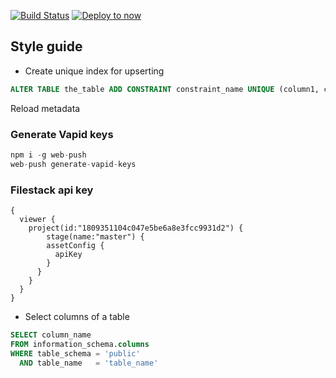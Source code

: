 [![Build Status](https://travis-ci.com/revskill10/next-template.svg?branch=master)](https://travis-ci.com/revskill10/next-template)
[![Deploy to now](https://deploy.now.sh/static/button.svg)](https://deploy.now.sh/?repo=https://github.com/revskill10/next-template)


## Style guide


- Create unique index for upserting

```sql
ALTER TABLE the_table ADD CONSTRAINT constraint_name UNIQUE (column1, column2);
```

Reload metadata


### Generate Vapid keys

```js
npm i -g web-push
web-push generate-vapid-keys
```

### Filestack api key

```
{
  viewer {
    project(id:"1809351104c047e5be6a8e3fcc9931d2") {
        stage(name:"master") {
        assetConfig {
          apiKey
        }
      }
    }
  }
}
```

- Select columns of a table

```sql
SELECT column_name
FROM information_schema.columns
WHERE table_schema = 'public'
  AND table_name   = 'table_name'
```